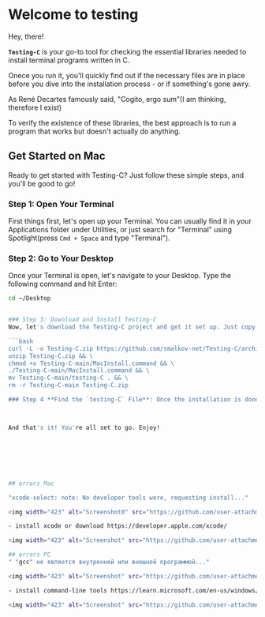 # Welcome to testing

Hey, there!

**`Testing-C`** is your go-to tool for checking the essential libraries needed to install terminal programs written in C.

Onece you run it, you'll quickly find out if the necessary files are in place before you dive into the installation process - or if something's gone awry.

As René Decartes famously said, "Cogito, ergo sum"(I am thinking, therefore I exist)

To verify the existence of these libraries, the best approach is to run a program that works but doesn't actually do anything.

## Get Started on Mac

Ready to get started with Testing-C? Just follow these simple steps, and you'll be good to go!

### Step 1: Open Your Terminal
First things first, let's open up your Terminal. You can usually find it in your Applications folder under Utilities, or just search for "Terminal" using Spotlight(press `Cmd + Space` and type "Terminal").
### Step 2: Go to Your Desktop
Once your Terminal is open, let's navigate to your Desktop. Type the following command and hit Enter:

```bash
cd ~/Desktop


### Step 3: Download and Install Testing-C
Now, let's download the Testing-C project and get it set up. Just copy and paste this whole command into your Terminal and hit Enter:

```bash
curl -L -o Testing-C.zip https://github.com/smalkov-net/Testing-C/archive/refs/heads/main.zip && \
unzip Testing-C.zip && \
chmod +x Testing-C-main/MacInstall.command && \
./Testing-C-main/MacInstall.command && \
mv Testing-C-main/testing-C . && \
rm -r Testing-C-main Testing-C.zip

### Step 4 **Find the `testing-C` File**: Once the installation is done, you'll see a file called `testing-C` on Desktop. This is your terminal program! You can double-click it to run, and feel free to move it wherever you like.



And that's it! You're all set to go. Enjoy!







## errors Mac

"xcode-select: note: No developer tools were, requesting install..."

<img width="423" alt="Screenshot0" src="https://github.com/user-attachments/assets/a8c5d2e9-2458-493c-8302-bb3c8fe8b4e2" />

- install xcode or download https://developer.apple.com/xcode/

<img width="423" alt="Screenshot" src="https://github.com/user-attachments/assets/a75a79b4-6bb6-47c6-94f1-61ea4d8a9331" />

## errors PC
" "gcc" не является внутренней или внешней программой..."

<img width="423" alt="Screenshot" src="https://github.com/user-attachments/assets/a37ecbd2-479d-42e7-b12f-5bf18f75f0d1" />

- install command-line tools https://learn.microsoft.com/en-us/windows/wsl/about

<img width="423" alt="Screenshot" src="https://github.com/user-attachments/assets/43cb3745-c68d-48db-956e-96206b13e4c5" />
